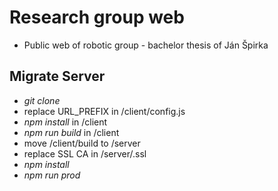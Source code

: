 # Research group web
- Public web of robotic group - bachelor thesis of Ján Špirka

## Migrate Server
- _git clone_
- replace URL_PREFIX in /client/config.js
- _npm install_ in /client
- _npm run build_ in /client 
- move /client/build to /server  
- replace SSL CA in /server/.ssl
- _npm install_
- _npm run prod_
